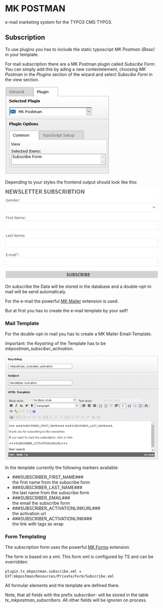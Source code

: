 MK POSTMAN
==========

e-mail marketing system for the TYPO3 CMS TYPO3.

Subscription
------------

To use plugins you has to include the static typoscript *MK Postman (Base)* in your template.

For mail subscription there are a MK Postman plugin called *Subscibe Form*.  
You can simply add this by ading a new contentelement,
choosing *MK Postman* in the *Plugins* section of the wizard
and select *Subscibe Form* in the view section.

![MK Postman plugin with subscibe form view](Images/SubscriptionPlugin.png)

Depending to your styles the frontend output should look like this:

![MK Postman plugin with subscibe form view](Images/SubscriptionForm.png)

On subscribe the Data will be stored in the database and a double-opt-in mail will be send automaticaly.

For the e-mail the powerful 
[MK Mailer](https://github.com/DMKEBUSINESSGMBH/typo3-mkmailer/) extension is used.

But at first you has to create the e-mail template by your self!

### Mail Template

For the double-opt-in mail you has to create a MK Mailer Email-Template.

Important: the *Keystring* of the Template has to be *mkpostman_subsciber_activation*.

![MK Postman plugin with subscibe form view](Images/SubscriptionConfirmMailTemplate.png)

In the template currently the following markers available:

 * ###SUBSCRIBER_FIRST_NAME###  
   the first name from the subscribe form
 * ###SUBSCRIBER_LAST_NAME###  
   the last name from the subscribe form
 * ###SUBSCRIBER_EMAIL###   
   the email the subscribe form
 * ###SUBSCRIBER_ACTIVATIONLINKURL###  
   the activation url
 * ###SUBSCRIBER_ACTIVATIONLINK###  
   the link with tags as wrap

### Form Templating

The subscription form uses the powerful
[MK Forms](https://github.com/DMKEBUSINESSGMBH/typo3-mkforms/) extension.

The form is based on a xml. This form xml is configured by TS and can be overridden:

```
plugin.tx_mkpostman.subscribe.xml = EXT:mkpostman/Resources/Private/Form/Subscribe.xml
```

All formular elements and the template are defined there.

Note, that all fields with the prefix *subscriber-* will be stored in the
table *tx_mkpostman_subscribers*. All other fields will be ignoren on process.
